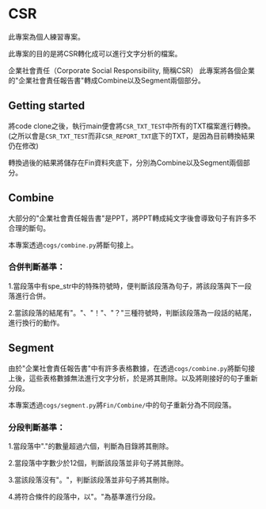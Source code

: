 # CSR

此專案為個人練習專案。

此專案的目的是將CSR轉化成可以進行文字分析的檔案。

企業社會責任（Corporate Social Responsibility, 簡稱CSR）
此專案將各個企業的"企業社會責任報告書"轉成Combine以及Segment兩個部分。


## Getting started

將code clone之後，執行main便會將`CSR_TXT_TEST`中所有的TXT檔案進行轉換。(之所以會是`CSR_TXT_TEST`而非`CSR_REPORT_TXT`底下的TXT，是因為目前轉換結果仍在修改)

轉換過後的結果將儲存在Fin資料夾底下，分別為Combine以及Segment兩個部分。

## Combine

大部分的"企業社會責任報告書"是PPT，將PPT轉成純文字後會導致句子有許多不合理的斷句。

本專案透過`cogs/combine.py`將斷句接上。

### 合併判斷基準：

1.當段落中有spe_str中的特殊符號時，便判斷該段落為句子，將該段落與下一段落進行合併。

2.當該段落的結尾有"。"、"！"、"？"三種符號時，判斷該段落為一段話的結尾，進行換行的動作。


## Segment

由於"企業社會責任報告書"中有許多表格數據，在透過`cogs/combine.py`將斷句接上後，這些表格數據無法進行文字分析，於是將其刪除。以及將剛接好的句子重新分段。

本專案透過`cogs/segment.py`將`Fin/Combine/`中的句子重新分為不同段落。


### 分段判斷基準：

1.當段落中"."的數量超過六個，判斷為目錄將其刪除。

2.當段落中字數少於12個，判斷該段落並非句子將其刪除。

3.當該段落沒有"。"，判斷該段落並非句子將其刪除。

4.將符合條件的段落中，以"。"為基準進行分段。
